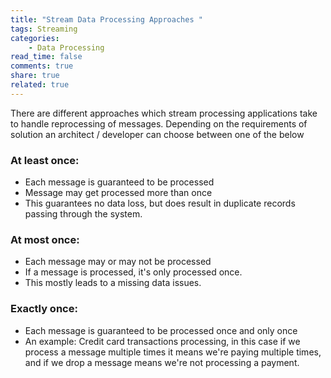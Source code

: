 ```yaml
---
title: "Stream Data Processing Approaches "
tags: Streaming
categories: 
	- Data Processing  
read_time: false
comments: true
share: true
related: true
---
```


There are different approaches which stream processing applications take to handle reprocessing of messages. Depending on the requirements of solution an architect / developer can choose between one of the below

### At least once:
- Each message is guaranteed to be processed
- Message may get processed more than once
- This guarantees no data loss, but does result in duplicate records passing through the system.


### At most once:
- Each message may or may not be processed
- If a message is processed, it's only processed once.
- This mostly leads to a missing data issues.


### Exactly once:
- Each message is guaranteed to be processed once and only once
- An example: Credit card transactions processing, in this case if we process a message multiple times it means we're paying multiple times, and if we drop a message means we're not processing a payment.

